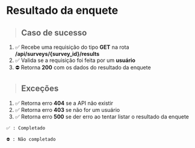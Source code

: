 # Resultado da enquete

> ## Caso de sucesso
1. ✅ Recebe uma requisição do tipo **GET** na rota **/api/surveys/{survey_id}/results**
2. ✅ Valida se a requisição foi feita por um **usuário**
4. ⛔️ Retorna **200** com os dados do resultado da enquete

> ## Exceções
1. ✅ Retorna erro **404** se a API não existir
2. ✅ Retorna erro **403** se não for um usuário
3. ✅ Retorna erro **500** se der erro ao tentar listar o resultado da enquete

```
✅ : Completado

⛔️ : Não completado
```
